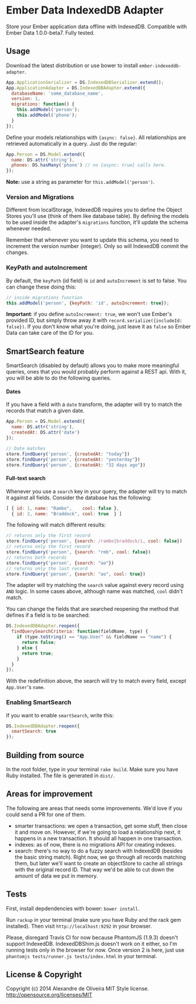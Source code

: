Ember Data IndexedDB Adapter
================================

Store your Ember application data offline with IndexedDB.
Compatible with Ember Data 1.0.0-beta7.
Fully tested.

Usage
-----

Download the latest distribution or use bower to install
`ember-indexeddb-adapter`.

```js
App.ApplicationSerializer = DS.IndexedDBSerializer.extend();
App.ApplicationAdapter = DS.IndexedDBAdapter.extend({
  databaseName: 'some_database_name',
  version: 1,
  migrations: function() {
    this.addModel('person');
    this.addModel('phone');
  }
});
```

Define your models relationships with `{async: false}`.
All relationships are retrieved automatically in a query. Just do the regular:

```js
App.Person = DS.Model.extend({
  name: DS.attr('string'),
  phones: DS.hasMany('phone') // no {async: true} calls here.
});
```

**Note:** use a string as parameter for `this.addModel('person')`.

### Version and Migrations

Different from localStorage, IndexedDB requires you to define the Object Stores
you'll use (think of them like database table). By defining the models to be used
inside the adapter's `migrations` function, it'll update the schema whenever
needed.

Remember that whenever you want to update this schema, you need to
increment the version number (integer). Only so will IndexedDB commit the
changes.

### KeyPath and autoIncrement

By default, the `keyPath` (id field) is `id` and `autoIncrement` is set to
false. You can change these doing this:

```js
// inside migrations function
this.addModel('person', {keyPath: 'id', autoIncrement: true});
```

**Important**: if you define `autoIncrement: true`, we won't use Ember's
provided ID, but simply throw away it with `record.serialize({includeId: false})`.
If you don't know what you're doing, just leave it as `false` so Ember Data can
take care of the ID for you.

## SmartSearch feature

SmartSearch (disabled by default) allows you to make more meaningful queries,
ones that you would probably perform against a REST api. With it, you will
be able to do the following queries.

#### Dates

If you have a field with a `date` transform, the adapter will try to match
the records that match a given date.

```js
App.Person = DS.Model.extend({
  name: DS.attr('string'),
  createdAt: DS.attr('date')
});

// Date matches
store.findQuery('person', {createdAt: "today"})
store.findQuery('person', {createdAt: "yesterday"})
store.findQuery('person', {createdAt: "32 days ago"})
```

#### Full-text search

Whenever you use a `search` key in your query, the adapter will try to match it
against all fields. Consider the database has the following:

```js
[ { id: 1, name: "Rambo",    cool: false },
  { id: 2, name: "Braddock", cool: true  } ]
```

The following will match different results:

```js
// returns only the first record
store.findQuery('person', {search: /rambo|braddock/i, cool: false})
// returns only the first record
store.findQuery('person', {search: "rmb", cool: false})
// returns both records
store.findQuery('person', {search: "ao"})
// returns only the last record
store.findQuery('person', {search: "ao", cool: true})
```

The adapter will try matching the `search` value against every record using
`AND` logic. In some cases above, although name was matched, `cool`
didn't match.

You can change the fields that are searched reopening the method that defines if
a field is to be searched:

```js
DS.IndexedDBAdapter.reopen({
  findQuerySearchCriteria: function(fieldName, type) {
    if (type.toString() == "App.User" && fieldName == "name") {
      return false;
    } else {
      return true;
    }
  }
});
```

With the redefinition above, the search will try to match every field, except
`App.User`'s `name`.

### Enabling SmartSearch

If you want to enable `smartSearch`, write this:

```js
DS.IndexedDBAdapter.reopen({
  smartSearch: true
});
```

Building from source
-----

In the root folder, type in your terminal `rake build`. Make sure you have
Ruby installed. The file is generated in `dist/`.

Areas for improvement
-----

The following are areas that needs some improvements. We'd love if you could
send a PR for one of them.

* smarter transactions: we open a transaction, get some stuff, then close it
  and move on. However, if we're going to load a relationship next, it happens
  in a new transaction. It should all happen in one transaction.
* indexes: as of now, there is no migrations API for creating indexes.
* search: there's no way to do a fuzzy search with IndexedDB (besides the basic
  string match). Right now, we go through all records matching them, but later
  we'll want to create an objectStore to cache all strings with the original
  record ID. That way we'd be able to cut down the amount of data we put in
  memory.

Tests
-----

First, install depdendencies with bower: `bower install`.

Run `rackup` in your terminal (make sure you have Ruby and the rack gem installed).
Then visit `http://localhost:9292` in your browser.

Please, disregard Travis CI for now because PhantomJS (1.9.3) doesn't support
IndexedDB. IndexedDBShim.js doesn't work
on it either, so I'm running tests only in the browser for now. Once version 2
is here, just use `phantomjs tests/runner.js tests/index.html` in your terminal.

License & Copyright
-------------------

Copyright (c) 2014 Alexandre de Oliveira
MIT Style license. http://opensource.org/licenses/MIT
